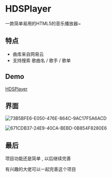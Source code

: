 # HDSPlayer

一款简单易用的HTML5的音乐播放器~

## 特点

* 曲库来自网易云
* 支持搜索 歌曲名 / 歌手 / 歌单

## Demo

[HDSPlayer](https://hedongshu.github.io/HDSPlayer/index.html)

## 界面

![73B5BFE6-E050-476E-864C-9AC17F5A6ACD](https://ws2.sinaimg.cn/large/006tNc79gy1fozyq4i4bqj31020nita4.jpg)

![671CDB37-24E9-40CA-BEBD-0B854F8280E6](https://ws3.sinaimg.cn/large/006tNc79gy1fozyq3i7utj30z011egpu.jpg)

## 最后

项目功能还是简单 , 以后继续完善

有兴趣的大佬可以一起完善这个项目